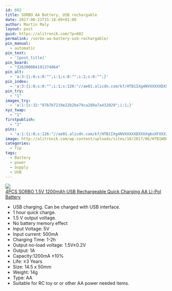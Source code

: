 ```yaml
---
id: 602
title: SORBO AA Battery, USB rechargable
date: 2017-06-21T15:18:09+01:00
author: Martin Maly
layout: post
guid: https://alitronik.com/?p=602
permalink: /sorbo-aa-battery-usb-rechargable/
pin_manual:
  - automatic
pin_text:
  - '[post_title]'
pin_board:
  - "326300004191374864"
pin_alt:
  - 'a:3:{i:0;s:0:"";i:1;s:0:"";i:2;s:0:"";}'
pin_index:
  - 'a:3:{i:0;s:0:"";i:1;s:126:"//ae01.alicdn.com/kf/HTB1IXg4NVXXXXXDXXXXq6xXFXXXJ/Hot-Sale-font-b-4PCS-b-font-font-b-SORBO-b-font-font-b-1-5V.jpg_220x220.jpg";i:2;s:90:"http://alitronik.com/wp-content/uploads/sites/18/2017/06/HTB1WQGNOpXXXXb3apXXq6xXFXXXf.jpg";}'
pin_try:
  - "1"
images_try:
  - 'a:1:{s:32:"97b7b7219e22b2be79ca289a7a432029";i:1;}'
xyz_twap:
  - "1"
firstpublish:
  - "1"
pins:
  - 'a:1:{i:0;s:126:"//ae01.alicdn.com/kf/HTB1IXg4NVXXXXXDXXXXq6xXFXXXJ/Hot-Sale-font-b-4PCS-b-font-font-b-SORBO-b-font-font-b-1-5V.jpg_220x220.jpg";}'
image: http://alitronik.com/wp-content/uploads/sites/18/2017/06/HTB1WQGNOpXXXXb3apXXq6xXFXXXf.jpg
categories:
  - Tip
tags:
  - Battery
  - power
  - Supply
  - USB
---
```

<a href="http://s.click.aliexpress.com/e/yjYneea" target="_parent"><img src="//ae01.alicdn.com/kf/HTB1IXg4NVXXXXXDXXXXq6xXFXXXJ/Hot-Sale-font-b-4PCS-b-font-font-b-SORBO-b-font-font-b-1-5V.jpg_220x220.jpg" /><span style="display: block;">4PCS SORBO 1.5V 1200mAh USB Rechargeable Quick Charging AA Li-Pol Battery</span></a>

  * USB charging. Can be charged with USB interface.
  * 1 hour quick charge.
  * 1.5 V output voltage.
  * No battery memory effect
  * Input Voltage: 5V
  * Input current: 500mA
  * Charging Time: 1-2h
  * Output no-load voltage: 1.5V±0.2V
  * Output: 1A
  * Capacity:1200mA ±10%
  * Life: ≥3 Years
  * Size: 14.5 x 50mm
  * Weight: 14g
  * Type: AA
  * Suitable for RC toy or or other AA power needed items.